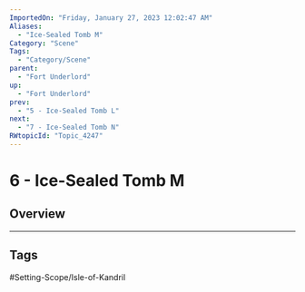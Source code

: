 ```yaml
---
ImportedOn: "Friday, January 27, 2023 12:02:47 AM"
Aliases:
  - "Ice-Sealed Tomb M"
Category: "Scene"
Tags:
  - "Category/Scene"
parent:
  - "Fort Underlord"
up:
  - "Fort Underlord"
prev:
  - "5 - Ice-Sealed Tomb L"
next:
  - "7 - Ice-Sealed Tomb N"
RWtopicId: "Topic_4247"
---
```

# 6 - Ice-Sealed Tomb M
## Overview

---
## Tags
#Setting-Scope/Isle-of-Kandril

